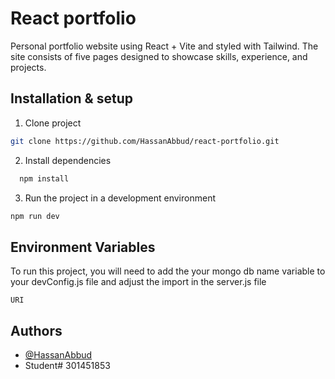 
# React portfolio

Personal portfolio website using React + Vite and styled with Tailwind.
The site consists of five pages designed to showcase skills, experience, and projects.

## Installation & setup


1. Clone project

```bash
git clone https://github.com/HassanAbbud/react-portfolio.git
```
2. Install dependencies

```bash
  npm install
```

3. Run the project in a development environment

```bash
npm run dev
```
    
## Environment Variables

To run this project, you will need to add the your mongo db name variable to your devConfig.js file and adjust the import in the server.js file

`URI`


## Authors

- [@HassanAbbud](https://github.com/HassanAbbud)
- Student# 301451853
